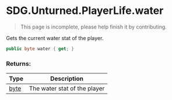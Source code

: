 # SDG.Unturned.PlayerLife.water

> This page is incomplete, please help finish it by contributing.

Gets the current water stat of the player.

```C#
public byte water { get; }
```

### Returns:

Type | Description
------------ | -------------
[byte](https://docs.microsoft.com/en-us/dotnet/api/system.uint8?view=netframework-3.5) | The water stat of the player